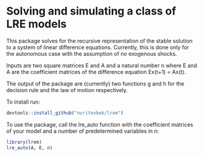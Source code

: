 
<!-- README.md is generated from README.Rmd. Please edit that file -->
Solving and simulating a class of LRE models
============================================

This package solves for the recursive representation of the stable solution to a system of linear difference equations. Currently, this is done only for the autonomous case with the assumption of no exogenous shocks.

Inputs are two square matrices E and A and a natural number n where E and A are the coefficient matrices of the difference equation Ex(t+1) = Ax(t).

The output of the package are (currently) two functions g and h for the decision rule and the law of motion respectively.

To install run:

``` r
devtools::install_github("nuritovbek/lrem")
```

To use the package, call the lre\_auto function with the coefficient matrices of your model and a number of predetermined variables in n:

``` r
library(lrem)
lre_auto(A, E, n)
```
